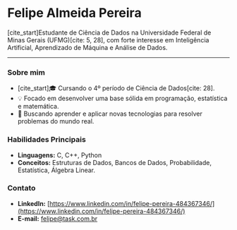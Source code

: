 # Felipe Almeida Pereira

[cite_start]Estudante de Ciência de Dados na Universidade Federal de Minas Gerais (UFMG)[cite: 5, 28], com forte interesse em Inteligência Artificial, Aprendizado de Máquina e Análise de Dados.

---

### Sobre mim

- [cite_start]🎓 Cursando o 4º período de Ciência de Dados[cite: 28].
- 💡 Focado em desenvolver uma base sólida em programação, estatística e matemática.
- 🌱 Buscando aprender e aplicar novas tecnologias para resolver problemas do mundo real.

### Habilidades Principais

- **Linguagens:** C, C++, Python
- **Conceitos:** Estruturas de Dados, Bancos de Dados, Probabilidade, Estatística, Álgebra Linear.

### Contato

- **LinkedIn:** [https://www.linkedin.com/in/felipe-pereira-484367346/](https://www.linkedin.com/in/felipe-pereira-484367346/)
- **E-mail:** felipe@task.com.br


